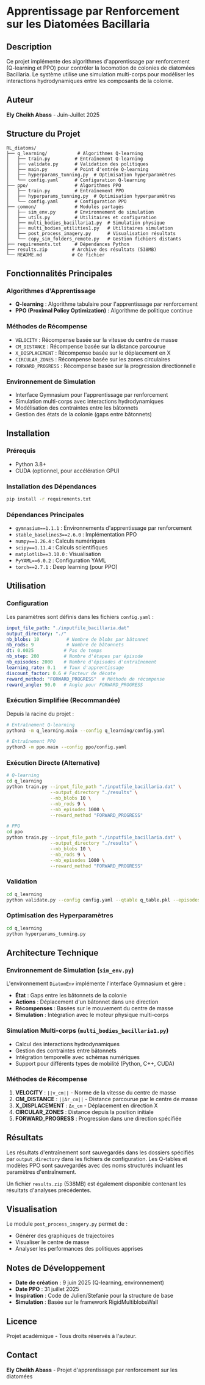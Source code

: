 # Apprentissage par Renforcement sur les Diatomées Bacillaria

## Description

Ce projet implémente des algorithmes d'apprentissage par renforcement (Q-learning et PPO) pour contrôler la locomotion de colonies de diatomées Bacillaria. Le système utilise une simulation multi-corps pour modéliser les interactions hydrodynamiques entre les composants de la colonie.

## Auteur

**Ely Cheikh Abass** - Juin-Juillet 2025

## Structure du Projet

```
RL_diatoms/
├── q_learning/           # Algorithmes Q-learning
│   ├── train.py         # Entraînement Q-learning
│   ├── validate.py      # Validation des politiques
│   ├── main.py          # Point d'entrée Q-learning
│   ├── hyperparams_tunning.py  # Optimisation hyperparamètres
│   └── config.yaml      # Configuration Q-learning
├── ppo/                 # Algorithmes PPO
│   ├── train.py         # Entraînement PPO
│   ├── hyperparams_tunning.py  # Optimisation hyperparamètres
│   └── config.yaml      # Configuration PPO
├── common/              # Modules partagés
│   ├── sim_env.py       # Environnement de simulation
│   ├── utils.py         # Utilitaires et configuration
│   ├── multi_bodies_bacillaria1.py  # Simulation physique
│   ├── multi_bodies_utilities1.py   # Utilitaires simulation
│   ├── post_process_imagery.py      # Visualisation résultats
│   └── copy_sim_folders_remote.py   # Gestion fichiers distants
├── requirements.txt     # Dépendances Python
├── results.zip         # Archive des résultats (538MB)
└── README.md           # Ce fichier
```

## Fonctionnalités Principales

### Algorithmes d'Apprentissage
- **Q-learning** : Algorithme tabulaire pour l'apprentissage par renforcement
- **PPO (Proximal Policy Optimization)** : Algorithme de politique continue

### Méthodes de Récompense
- `VELOCITY` : Récompense basée sur la vitesse du centre de masse
- `CM_DISTANCE` : Récompense basée sur la distance parcourue
- `X_DISPLACEMENT` : Récompense basée sur le déplacement en X
- `CIRCULAR_ZONES` : Récompense basée sur les zones circulaires
- `FORWARD_PROGRESS` : Récompense basée sur la progression directionnelle

### Environnement de Simulation
- Interface Gymnasium pour l'apprentissage par renforcement
- Simulation multi-corps avec interactions hydrodynamiques
- Modélisation des contraintes entre les bâtonnets
- Gestion des états de la colonie (gaps entre bâtonnets)

## Installation

### Prérequis
- Python 3.8+
- CUDA (optionnel, pour accélération GPU)

### Installation des Dépendances

```bash
pip install -r requirements.txt
```

### Dépendances Principales
- `gymnasium==1.1.1` : Environnements d'apprentissage par renforcement
- `stable_baselines3==2.6.0` : Implémentation PPO
- `numpy==1.26.4` : Calculs numériques
- `scipy==1.11.4` : Calculs scientifiques
- `matplotlib==3.10.0` : Visualisation
- `PyYAML==6.0.2` : Configuration YAML
- `torch==2.7.1` : Deep learning (pour PPO)

## Utilisation

### Configuration

Les paramètres sont définis dans les fichiers `config.yaml` :

```yaml
input_file_path: "./inputfile_bacillaria.dat"
output_directory: "./"
nb_blobs: 10          # Nombre de blobs par bâtonnet
nb_rods: 9            # Nombre de bâtonnets
dt: 0.0025           # Pas de temps
nb_step: 200         # Nombre d'étapes par épisode
nb_episodes: 2000    # Nombre d'épisodes d'entraînement
learning_rate: 0.1   # Taux d'apprentissage
discount_factor: 0.6 # Facteur de décote
reward_method: "FORWARD_PROGRESS"  # Méthode de récompense
reward_angle: 90.0   # Angle pour FORWARD_PROGRESS
```

### Exécution Simplifiée (Recommandée)

Depuis la racine du projet :

```bash
# Entraînement Q-learning
python3 -m q_learning.main --config q_learning/config.yaml

# Entraînement PPO
python3 -m ppo.main --config ppo/config.yaml
```

### Exécution Directe (Alternative)

```bash
# Q-learning
cd q_learning
python train.py --input_file_path "./inputfile_bacillaria.dat" \
                --output_directory "./results" \
                --nb_blobs 10 \
                --nb_rods 9 \
                --nb_episodes 1000 \
                --reward_method "FORWARD_PROGRESS"

# PPO
cd ppo
python train.py --input_file_path "./inputfile_bacillaria.dat" \
                --output_directory "./results" \
                --nb_blobs 10 \
                --nb_rods 9 \
                --nb_episodes 1000 \
                --reward_method "FORWARD_PROGRESS"
```

### Validation

```bash
cd q_learning
python validate.py --config config.yaml --qtable q_table.pkl --episodes 5
```

### Optimisation des Hyperparamètres

```bash
cd q_learning
python hyperparams_tunning.py
```

## Architecture Technique

### Environnement de Simulation (`sim_env.py`)

L'environnement `DiatomEnv` implémente l'interface Gymnasium et gère :

- **État** : Gaps entre les bâtonnets de la colonie
- **Actions** : Déplacement d'un bâtonnet dans une direction
- **Récompenses** : Basées sur le mouvement du centre de masse
- **Simulation** : Intégration avec le moteur physique multi-corps

### Simulation Multi-corps (`multi_bodies_bacillaria1.py`)

- Calcul des interactions hydrodynamiques
- Gestion des contraintes entre bâtonnets
- Intégration temporelle avec schémas numériques
- Support pour différents types de mobilité (Python, C++, CUDA)

### Méthodes de Récompense

1. **VELOCITY** : `||v_cm||` - Norme de la vitesse du centre de masse
2. **CM_DISTANCE** : `||Δr_cm||` - Distance parcourue par le centre de masse
3. **X_DISPLACEMENT** : `Δx_cm` - Déplacement en direction X
4. **CIRCULAR_ZONES** : Distance depuis la position initiale
5. **FORWARD_PROGRESS** : Progression dans une direction spécifiée

## Résultats

Les résultats d'entraînement sont sauvegardés dans les dossiers spécifiés par `output_directory` dans les fichiers de configuration. Les Q-tables et modèles PPO sont sauvegardés avec des noms structurés incluant les paramètres d'entraînement.

Un fichier `results.zip` (538MB) est également disponible contenant les résultats d'analyses précédentes.

## Visualisation

Le module `post_process_imagery.py` permet de :
- Générer des graphiques de trajectoires
- Visualiser le centre de masse
- Analyser les performances des politiques apprises

## Notes de Développement

- **Date de création** : 9 juin 2025 (Q-learning, environnement)
- **Date PPO** : 31 juillet 2025
- **Inspiration** : Code de Julien/Stefanie pour la structure de base
- **Simulation** : Basée sur le framework RigidMultiblobsWall

## Licence

Projet académique - Tous droits réservés à l'auteur.

## Contact

**Ely Cheikh Abass** - Projet d'apprentissage par renforcement sur les diatomées 